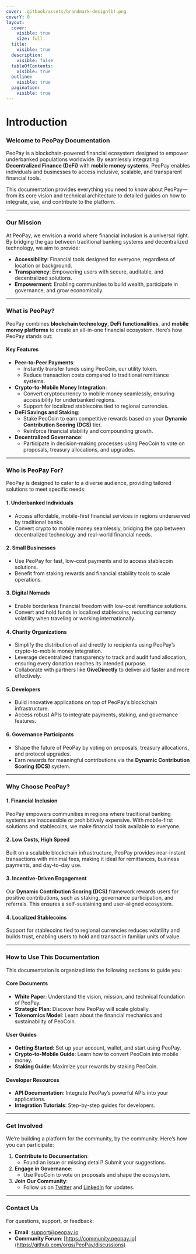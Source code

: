 ```yaml
---
cover: .gitbook/assets/brandmark-design(1).png
coverY: 0
layout:
  cover:
    visible: true
    size: full
  title:
    visible: true
  description:
    visible: false
  tableOfContents:
    visible: true
  outline:
    visible: true
  pagination:
    visible: true
---
```


# Introduction

### **Welcome to PeoPay Documentation**

PeoPay is a blockchain-powered financial ecosystem designed to empower underbanked populations worldwide. By seamlessly integrating **Decentralized Finance (DeFi)** with **mobile money systems**, PeoPay enables individuals and businesses to access inclusive, scalable, and transparent financial tools.

This documentation provides everything you need to know about PeoPay—from its core vision and technical architecture to detailed guides on how to integrate, use, and contribute to the platform.

***

### **Our Mission**

At PeoPay, we envision a world where financial inclusion is a universal right. By bridging the gap between traditional banking systems and decentralized technology, we aim to provide:

* **Accessibility**: Financial tools designed for everyone, regardless of location or background.
* **Transparency**: Empowering users with secure, auditable, and decentralized solutions.
* **Empowerment**: Enabling communities to build wealth, participate in governance, and grow economically.

***

### **What is PeoPay?**

PeoPay combines **blockchain technology**, **DeFi functionalities**, and **mobile money platforms** to create an all-in-one financial ecosystem. Here’s how PeoPay stands out:

#### **Key Features**

* **Peer-to-Peer Payments**:
  * Instantly transfer funds using PeoCoin, our utility token.
  * Reduce transaction costs compared to traditional remittance systems.
* **Crypto-to-Mobile Money Integration**:
  * Convert cryptocurrency to mobile money seamlessly, ensuring accessibility for underbanked regions.
  * Support for localized stablecoins tied to regional currencies.
* **DeFi Savings and Staking**:
  * Stake PeoCoin to earn competitive rewards based on your **Dynamic Contribution Scoring (DCS)** tier.
  * Reinforce financial stability and compounding growth.
* **Decentralized Governance**:
  * Participate in decision-making processes using PeoCoin to vote on proposals, treasury allocations, and upgrades.

***

### **Who is PeoPay For?**

PeoPay is designed to cater to a diverse audience, providing tailored solutions to meet specific needs:

#### **1. Underbanked Individuals**

* Access affordable, mobile-first financial services in regions underserved by traditional banks.
* Convert crypto to mobile money seamlessly, bridging the gap between decentralized technology and real-world financial needs.

#### **2. Small Businesses**

* Use PeoPay for fast, low-cost payments and to access stablecoin solutions.
* Benefit from staking rewards and financial stability tools to scale operations.

#### **3. Digital Nomads**

* Enable borderless financial freedom with low-cost remittance solutions.
* Convert and hold funds in localized stablecoins, reducing currency volatility when traveling or working internationally.

#### **4. Charity Organizations**

* Simplify the distribution of aid directly to recipients using PeoPay’s crypto-to-mobile money integration.
* Leverage decentralized transparency to track and audit fund allocation, ensuring every donation reaches its intended purpose.
* Collaborate with partners like **GiveDirectly** to deliver aid faster and more effectively.

#### **5. Developers**

* Build innovative applications on top of PeoPay’s blockchain infrastructure.
* Access robust APIs to integrate payments, staking, and governance features.

#### **6. Governance Participants**

* Shape the future of PeoPay by voting on proposals, treasury allocations, and protocol upgrades.
* Earn rewards for meaningful contributions via the **Dynamic Contribution Scoring (DCS)** system.

***

### **Why Choose PeoPay?**

#### **1. Financial Inclusion**

PeoPay empowers communities in regions where traditional banking systems are inaccessible or prohibitively expensive. With mobile-first solutions and stablecoins, we make financial tools available to everyone.

#### **2. Low Costs, High Speed**

Built on a scalable blockchain infrastructure, PeoPay provides near-instant transactions with minimal fees, making it ideal for remittances, business payments, and day-to-day use.

#### **3. Incentive-Driven Engagement**

Our **Dynamic Contribution Scoring (DCS)** framework rewards users for positive contributions, such as staking, governance participation, and referrals. This ensures a self-sustaining and user-aligned ecosystem.

#### **4. Localized Stablecoins**

Support for stablecoins tied to regional currencies reduces volatility and builds trust, enabling users to hold and transact in familiar units of value.

***

### **How to Use This Documentation**

This documentation is organized into the following sections to guide you:

#### **Core Documents**

* **White Paper**: Understand the vision, mission, and technical foundation of PeoPay.
* **Strategic Plan**: Discover how PeoPay will scale globally.
* **Tokenomics Model**: Learn about the financial mechanics and sustainability of PeoCoin.

#### **User Guides**

* **Getting Started**: Set up your account, wallet, and start using PeoPay.
* **Crypto-to-Mobile Guide**: Learn how to convert PeoCoin into mobile money.
* **Staking Guide**: Maximize your rewards by staking PeoCoin.

#### **Developer Resources**

* **API Documentation**: Integrate PeoPay’s powerful APIs into your applications.
* **Integration Tutorials**: Step-by-step guides for developers.

***

### **Get Involved**

We’re building a platform for the community, by the community. Here’s how you can participate:

1. **Contribute to Documentation**:
   * Found an issue or missing detail? Submit your suggestions.
2. **Engage in Governance**:
   * Use PeoCoin to vote on proposals and shape the ecosystem.
3. **Join Our Community**:
   * Follow us on [Twitter](https://x.com/PeoPayCore) and [LinkedIn](https://www.linkedin.com/company/peo-pay) for updates.

***

### **Contact Us**

For questions, support, or feedback:

* **Email**: [support@peopay.io](mailto:support@peopay.io)
* **Community Forum**: [https://community.peopay.io](https://github.com/orgs/PeoPay/discussions)

